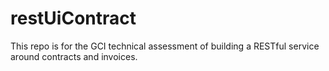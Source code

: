 # restUiContract
This repo is for the GCI technical assessment of building a RESTful service around contracts and invoices.
